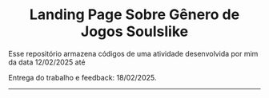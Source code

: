 <h1 align="center">Landing Page Sobre Gênero de Jogos Soulslike</h1>

<div>
    <p>
    Esse repositório armazena códigos de uma atividade desenvolvida por mim da data 12/02/2025 até 
    </p>
    <p>
    Entrega do trabalho e feedback: 18/02/2025.
    </p>
</div>

<hr>